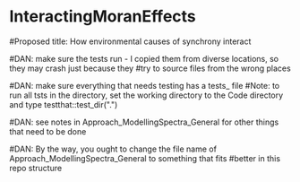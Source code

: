 # InteractingMoranEffects

#Proposed title: How environmental causes of synchrony interact


#DAN: make sure the tests run - I copied them from diverse locations, so they may crash just because they
#try to source files from the wrong places

#DAN: make sure everything that needs testing has a tests_ file
#Note: to run all tsts in the directory, set the working directory to the Code directory and type testthat::test_dir(".")

#DAN: see notes in Approach_ModellingSpectra_General for other things that need to be done

#DAN: By the way, you ought to change the file name of Approach_ModellingSpectra_General to something that fits
#better in this repo structure